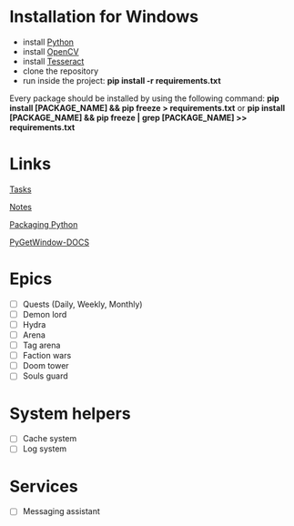 # Installation for Windows

- install [Python](https://docs.opencv.org/4.x/d5/de5/tutorial_py_setup_in_windows.html)
- install [OpenCV](https://github.com/opencv/opencv/releases)
- install [Tesseract](https://tesseract-ocr.github.io/tessdoc/Downloads.html)
- clone the repository
- run inside the project: **pip install -r requirements.txt**

Every package should be installed by using the following command:
**pip install [PACKAGE_NAME] && pip freeze > requirements.txt**
or
**pip install [PACKAGE_NAME] && pip freeze | grep [PACKAGE_NAME] >> requirements.txt**


# Links

[Tasks](https://trello.com/b/qdmlcWUO/main-board)

[Notes](https://docs.google.com/document/d/1C7tJGxA2pyR1sg199nGUARYVfYpPSZ3VN1rhYFKvM1E/edit?usp=sharing)

[Packaging Python](https://packaging.python.org/en/latest/tutorials/installing-packages/#requirements-files)

[PyGetWindow-DOCS](https://github.com/asweigart/PyGetWindow)

# Epics

- [ ] Quests (Daily, Weekly, Monthly)
- [ ] Demon lord
- [ ] Hydra
- [ ] Arena
- [ ] Tag arena
- [ ] Faction wars
- [ ] Doom tower
- [ ] Souls guard

# System helpers

- [ ] Cache system
- [ ] Log system

# Services

- [ ] Messaging assistant
